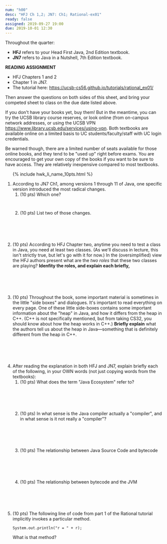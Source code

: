 ```yaml
---
num: "h00"
desc: "HFJ Ch 1,2; JN7: Ch1; Rational-ex01"
ready: false
assigned: 2019-09-27 19:00
due: 2019-10-01 12:30
---
```


Throughout the quarter:

* **HFJ** refers to your Head First Java, 2nd Edition textbook.
* **JN7** refers to Java in a Nutshell, 7th Edition textbook.

<b>READING ASSIGNMENT</b>
* HFJ Chapters 1 and 2
* Chapter 1 in JN7.
* The tutorial here: <https://ucsb-cs56.github.io/tutorials/rational_ex01/>

Then answer the questions on both sides of this sheet, and bring your
competed sheet to class on the due date listed above.

If you don't have your books yet, buy them!  But in the meantime,
you can try the UCSB library course reserves, or look online (from on-campus
network addresses, or using the UCSB VPN <https://www.library.ucsb.edu/services/using-vpn>. Both textbooks are available online on a limited basis to UC students/faculty/staff with UC login credentials.

Be warned though, there are a limited number of seats available for those online books, and they tend to be "used up" right before exams.  You are encouraged to get your own copy of the books if you want to be sure to have access.  They are relatively inexpensive compared to most textbooks.

<ol>

{% include hwk_li_name_10pts.html %}

<li style="margin-bottom:6em;"> According to JN7 Ch1, among versions 1 through 11 of Java, one specific version introduced the most radical changes.
<ol>
<li style="margin-bottom:3em;"> (10 pts) Which one?
</li>
<li style="margin-bottom:6em;"> (10 pts) List two of those changes.
</li>

</ol>
<div class="pagebreak" />
</li>

<li style="margin-bottom:6em;"> (10 pts) According to HFJ Chapter two, anytime you need to test a class in Java, you need at least two classes.  (As we'll discuss in lecture, this isn't strictly true, but let's go with it for now.)   In the (oversimplified) view the HFJ authors present what are the <em>two roles</em> that these two classes are playing? <b>Idenfity the roles, and explain each briefly,</b> 
</li>


<li style="padding-bottom: 6em;"> (10 pts) Throughout the book, some important material is sometimes in the little "side boxes" and dialogues.  It's important to read everything on every page.   One of these little side-boxes contains some important information about the "heap" in Java, and how it differs from the heap in C++.   (C++ is not specifically mentioned, but from taking CS32, you should know about how the heap works in C++.)    <b>Briefly explain</b> what the authors tell us about the heap in Java&mdash;something that is definitely different from the heap in C++. 

</li>


<li>
After reading the explanation in both HFJ and JN7, explain briefly each of the following, in your OWN words (not just copying words from the textbooks):



<ol>
<li  style="margin-bottom:6em;"> (10 pts)
What does the term "Java Ecosystem" refer to?
</li>


<li  style="margin-bottom:6em;"> (10 pts)
In what sense is the Java compiler actually a "compiler", and in what sense is it not really a "compiler"?
</li>

<li  style="margin-bottom:6em;"> (10 pts)
The relationship between Java Source Code and bytecode
</li>

<li  style="margin-bottom:6em;"> (10 pts)
The relationship between bytecode and the JVM
</li>


</ol>

</li>

<li markdown="1"> (10 pts) The following line of code from part 1 of the Rational tutorial
implicitly invokes a particular method.

```
System.out.println("r = " + r);
```

What is that method?

</li>


</ol>

